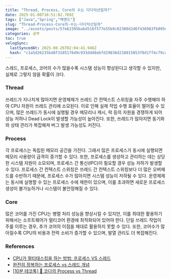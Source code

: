 ```yaml
---
title: "Thread, Process, Core의 수는 다다익선일까?"
date: 2025-01-08T16:51:02.769Z
tags: ["Java","Spring","백엔드"]
slug: "Thread-Process-Core의-수는-다다익선일까"
image: "../assets/posts/57e62395babd516f577e55b9c02308d2d6f436983fb095e762ba80a1b7e8950c.png"
categories: 공부
toc: true
velogSync:
  lastSyncedAt: 2025-08-26T02:04:41.946Z
  hash: "c1a5d26235bd8f310517649c933ddd8ebfd29836d218015853f8d1ff4c79cacc"
---
```


스레드, 프로세스, 코어의 수가 많을수록 시스템 성능이 향상된다고 생각할 수 있지만, 실제로 그렇지 않을 확률이 크다.

### Thread
쓰레드가 지나치게 많아지면 운영체제가 쓰레드 간 컨텍스트 스위칭을 자주 수행해야 하여 CPU 자원이 쓰레드 관리에 소모된다. 이로 인해 실제 작업 수행 효율이 떨어질 수 있으며, 많은 쓰레드가 동시에 실행될 경우 메모리나 캐시, 락 등의 자원을 경쟁하게 되어 성능 저하나 Dead Lock이 발생할 가능성이 높아진다. 또한, 쓰레드가 많아지면 동기화와 상태 관리가 복잡해져 버그 발생 가능성도 커진다.

### Process
각 프로세스는 독립된 메모리 공간을 가진다. 그래서 많은 프로세스가 동시에 실행되면 메모리 사용량이 급격히 증가할 수 있다. 또한, 프로세스를 생성하고 관리하는 데는 상당한 시스템 자원이 소모되며, 프로세스 간 통신(IPC)이 필요할 경우 성능 저하가 발생할 수 있다. 프로세스 간 컨텍스트 스위칭은 쓰레드 간 컨텍스트 스위칭보다 더 많은 오버헤드를 수반하기 때문에, 프로세스 수가 많아지면 시스템 성능이 저하될 수 있다. 운영체제는 동시에 실행할 수 있는 프로세스 수에 제한이 있으며, 이를 초과하면 새로운 프로세스 생성이 불가능하거나 시스템이 불안정해질 수 있다. 

### Core

많은 코어를 가진 CPU는 병렬 처리 성능을 향상시킬 수 있지만, 이를 최대한 활용하기 위해서는 소프트웨어가 멀티코어 환경에 최적화되어 있어야 한다. 단일 쓰레드 작업이 주를 이루는 경우, 추가 코어의 이점을 제대로 활용하지 못할 수 있다. 또한, 코어수가 많아질수록 CPU의 비용과 전력 소비가 증가할 수 있으며, 발열 관리도 더 복잡해진다.

### References

- [CPU가 멀티태스킹을 하는 방법: 프로세스 VS 스레드](https://hongong.hanbit.co.kr/cpu%EA%B0%80-%EB%A9%80%ED%8B%B0%ED%83%9C%EC%8A%A4%ED%82%B9%EC%9D%84-%ED%95%98%EB%8A%94-%EB%B0%A9%EB%B2%95-%ED%94%84%EB%A1%9C%EC%84%B8%EC%8A%A4-vs-%EC%8A%A4%EB%A0%88%EB%93%9C/)
- [완전히 정복하는 프로세스 vs 스레드 개념](https://inpa.tistory.com/entry/%F0%9F%91%A9%E2%80%8D%F0%9F%92%BB-%ED%94%84%EB%A1%9C%EC%84%B8%EC%8A%A4-%E2%9A%94%EF%B8%8F-%EC%93%B0%EB%A0%88%EB%93%9C-%EC%B0%A8%EC%9D%B4)
- [[10분 테코톡] 🌷 코다의 Process vs Thread](https://www.youtube.com/watch?v=1grtWKqTn50)